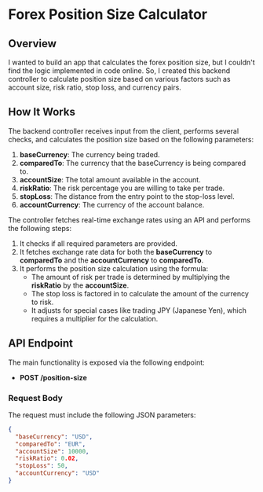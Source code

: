 # Forex Position Size Calculator

## Overview

I wanted to build an app that calculates the forex position size, but I couldn't find the logic implemented in code online. So, I created this backend controller to calculate position size based on various factors such as account size, risk ratio, stop loss, and currency pairs.

## How It Works

The backend controller receives input from the client, performs several checks, and calculates the position size based on the following parameters:

1. **baseCurrency**: The currency being traded.
2. **comparedTo**: The currency that the baseCurrency is being compared to.
3. **accountSize**: The total amount available in the account.
4. **riskRatio**: The risk percentage you are willing to take per trade.
5. **stopLoss**: The distance from the entry point to the stop-loss level.
6. **accountCurrency**: The currency of the account balance.

The controller fetches real-time exchange rates using an API and performs the following steps:

1. It checks if all required parameters are provided.
2. It fetches exchange rate data for both the **baseCurrency** to **comparedTo** and the **accountCurrency** to **comparedTo**.
3. It performs the position size calculation using the formula:
   - The amount of risk per trade is determined by multiplying the **riskRatio** by the **accountSize**.
   - The stop loss is factored in to calculate the amount of the currency to risk.
   - It adjusts for special cases like trading JPY (Japanese Yen), which requires a multiplier for the calculation.

## API Endpoint

The main functionality is exposed via the following endpoint:

- **POST /position-size**

### Request Body

The request must include the following JSON parameters:

```json
{
  "baseCurrency": "USD",
  "comparedTo": "EUR",
  "accountSize": 10000,
  "riskRatio": 0.02,
  "stopLoss": 50,
  "accountCurrency": "USD"
}
